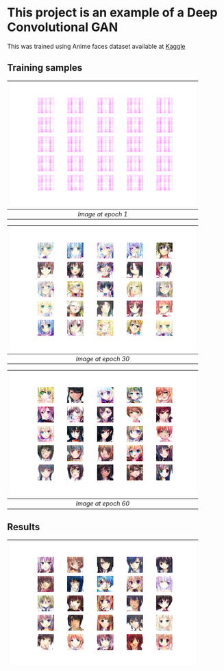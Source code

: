 # This project is an example of a Deep Convolutional GAN  

This was trained using Anime faces dataset available at [Kaggle](https://www.kaggle.com/soumikrakshit/anime-faces)  
## Training samples  
| ![Image at epoch 1](samples/generated_plot_epoch-1.png) |
|:--:| 
| *Image at epoch 1* |

| ![Image at epoch 30](samples/generated_plot_epoch-30.png) |
|:--:| 
| *Image at epoch 30* |

| ![Image at epoch 60](samples/generated_plot_epoch-60.png) |
|:--:| 
| *Image at epoch 60* |


 ## Results  
 | ![Generated Sample](test_img.png) |
|:--:| 

